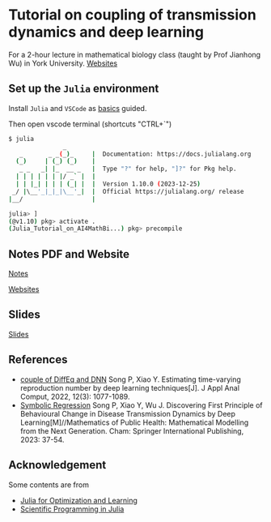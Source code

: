 # Tutorial on coupling of transmission dynamics and deep learning

For a 2-hour lecture in mathematical biology class (taught by Prof Jianhong Wu) in York University. [Websites](https://song921012.github.io/Julia_Tutorial_on_AI4MathBiology/)

## Set up the `Julia` environment

Install `Julia` and `VSCode` as [basics](./1-basics.ipynb) guided.

Then open vscode terminal (shortcuts "CTRL+`")

```bash
$ julia
               _
   _       _ _(_)_     |  Documentation: https://docs.julialang.org
  (_)     | (_) (_)    |
   _ _   _| |_  __ _   |  Type "?" for help, "]?" for Pkg help.
  | | | | | | |/ _` |  |
  | | |_| | | | (_| |  |  Version 1.10.0 (2023-12-25)
 _/ |\__'_|_|_|\__'_|  |  Official https://julialang.org/ release
|__/                   |

julia> ]
(@v1.10) pkg> activate .
(Julia_Tutorial_on_AI4MathBi...) pkg> precompile
```

## Notes PDF and Website

[Notes](./Julia-Tutorial-on-AI-for-Mathematical-Biology.pdf)

[Websites](https://song921012.github.io/Julia_Tutorial_on_AI4MathBiology/)

## Slides

[Slides](./20231022Epi_informed_deep_learning.pdf)

## References

- [couple of DiffEq and DNN](./2022-JAAC-SongXiao.pdf)
  Song P, Xiao Y. Estimating time-varying reproduction number by deep learning techniques[J]. J Appl Anal Comput, 2022, 12(3): 1077-1089.
- [Symbolic Regression](./2023WuDLBehaviourspringer.pdf)
  Song P, Xiao Y, Wu J. Discovering First Principle of Behavioural Change in Disease Transmission Dynamics by Deep Learning[M]//Mathematics of Public Health: Mathematical Modelling from the Next Generation. Cham: Springer International Publishing, 2023: 37-54.

## Acknowledgement

Some contents are from

- [Julia for Optimization and Learning](https://juliateachingctu.github.io/Julia-for-Optimization-and-Learning/stable/)
- [Scientific Programming in Julia](https://juliateachingctu.github.io/Scientific-Programming-in-Julia/dev/)
